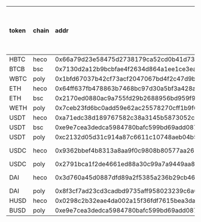 |token|chain|addr|decimal|symbol| min_amount|币种名称(跨连桥使用)
|:----|:---|:---|:---|:--|:----|:----|
|HBTC|heco |0x66a79d23e58475d2738179ca52cd0b41d73f0bea| 18 |HBTC|0.001|BTC|
|BTCB |bsc |0x7130d2a12b9bcbfae4f2634d864a1ee1ce3ead9c|18|BTCB|0.001|BTC|
|WBTC |poly |0x1bfd67037b42cf73acf2047067bd4f2c47d9bfd6|8|WBTC|0.001|-|
|ETH| heco|0x64ff637fb478863b7468bc97d30a5bf3a428a1fd| 18| ETH|0.01|ETH|
|ETH| bsc|0x2170ed0880ac9a755fd29b2688956bd959f933f8| 18 |ETH|0.01|ETH|
|WETH| poly|0x7ceb23fd6bc0add59e62ac25578270cff1b9f619| 18 |WETH|0.01|-|
|USDT| heco| 0xa71edc38d189767582c38a3145b5873052c3e47a| 18 |USDT|10|USDT|
|USDT |bsc |0xe9e7cea3dedca5984780bafc599bd69add087d56| 18| BUSD|10|USDT|
|USDT |poly| 0xc2132d05d31c914a87c6611c10748aeb04b58e8f| 6 | USDT|10|-|
|USDC |heco |0x9362bbef4b8313a8aa9f0c9808b80577aa26b73b| 6 |USDC-HECO|2|-|
|USDC |poly| 0x2791bca1f2de4661ed88a30c99a7a9449aa84174| 6 |USDC|2|-|
|DAI |heco|0x3d760a45d0887dfd89a2f5385a236b29cb46ed2a |18 |DAI-HECO|1|-|
|DAI|poly|0x8f3cf7ad23cd3cadbd9735aff958023239c6a063| 18| DAI|1|-|
|HUSD|heco|0x0298c2b32eae4da002a15f36fdf7615bea3da047| 8| HUSD|-|-|
|BUSD|poly| 0xe9e7cea3dedca5984780bafc599bd69add087d56| 18| BUSD|-|-|

